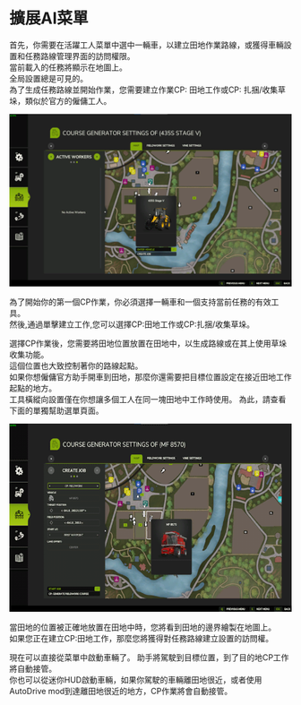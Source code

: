 # 擴展AI菜單
  
首先，你需要在活躍工人菜單中選中一輛車，以建立田地作業路線，或獲得車輛設置和任務路線管理界面的訪問權限。  
當前載入的任務將顯示在地圖上。  
全局設置總是可見的。  
為了生成任務路線並開始作業，您需要建立作業CP: 田地工作或CP: 扎捆/收集草垛，類似於官方的僱傭工人。  


![Image](../assets/images/startjobmenuhelp_0_0_1024_895.png)

  
為了開始你的第一個CP作業，你必須選擇一輛車和一個支持當前任務的有效工具。  
然後,通過單擊建立工作,您可以選擇CP:田地工作或CP:扎捆/收集草垛。  


  
選擇CP作業後，您需要將田地位置放置在田地中，以生成路線或在其上使用草垛收集功能。  
這個位置也大致控制著你的路線起點。  
如果你想僱傭官方助手開車到田地，那麼你還需要把目標位置設定在接近田地工作起點的地方。  
工具橫縱向設置僅在你想讓多個工人在同一塊田地中工作時使用。 為此，請查看下面的單獨幫助選單頁面。   


![Image](../assets/images/readyjobmenuhelp_0_0_765_510.png)

  
當田地的位置被正確地放置在田地中時，您將看到田地的邊界繪製在地圖上。  
如果您正在建立CP:田地工作，那麼您將獲得對任務路線建立設置的訪問權。   


  
現在可以直接從菜單中啟動車輛了。 助手將駕駛到目標位置，到了目的地CP工作將自動接管。  
你也可以從迷你HUD啟動車輛，如果你駕駛的車輛離田地很近，或者使用AutoDrive mod到達離田地很近的地方，CP作業將會自動接管。  


